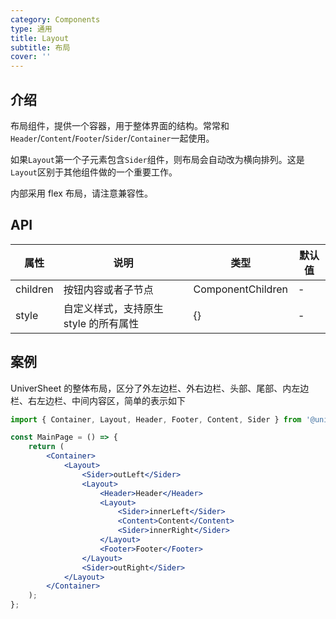 ```yaml
---
category: Components
type: 通用
title: Layout
subtitle: 布局
cover: ''
---
```


## 介绍

布局组件，提供一个容器，用于整体界面的结构。常常和`Header`/`Content`/`Footer`/`Sider`/`Container`一起使用。

如果`Layout`第一个子元素包含`Sider`组件，则布局会自动改为横向排列。这是`Layout`区别于其他组件做的一个重要工作。

内部采用 flex 布局，请注意兼容性。

## API

| 属性     | 说明                                  | 类型              | 默认值 |
| -------- | ------------------------------------- | ----------------- | ------ |
| children | 按钮内容或者子节点                    | ComponentChildren | -      |
| style    | 自定义样式，支持原生 style 的所有属性 | {}                | -      |

## 案例

UniverSheet 的整体布局，区分了外左边栏、外右边栏、头部、尾部、内左边栏、右左边栏、中间内容区，简单的表示如下

```jsx
import { Container, Layout, Header, Footer, Content, Sider } from '@univerjs/style-univer';

const MainPage = () => {
    return (
        <Container>
            <Layout>
                <Sider>outLeft</Sider>
                <Layout>
                    <Header>Header</Header>
                    <Layout>
                        <Sider>innerLeft</Sider>
                        <Content>Content</Content>
                        <Sider>innerRight</Sider>
                    </Layout>
                    <Footer>Footer</Footer>
                </Layout>
                <Sider>outRight</Sider>
            </Layout>
        </Container>
    );
};
```
